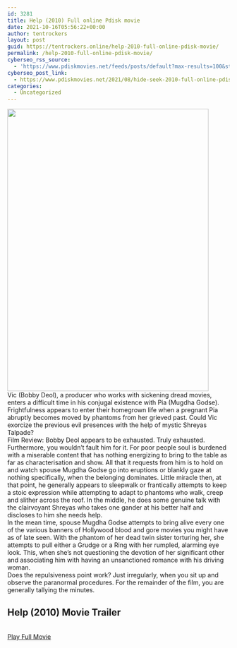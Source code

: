 ```yaml
---
id: 3281
title: Help (2010) Full online Pdisk movie
date: 2021-10-16T05:56:22+00:00
author: tentrockers
layout: post
guid: https://tentrockers.online/help-2010-full-online-pdisk-movie/
permalink: /help-2010-full-online-pdisk-movie/
cyberseo_rss_source:
  - 'https://www.pdiskmovies.net/feeds/posts/default?max-results=100&start-index=1101'
cyberseo_post_link:
  - https://www.pdiskmovies.net/2021/08/hide-seek-2010-full-online-pdisk-movie.html
categories:
  - Uncategorized
---
```

<div class="separator">
  <a href="https://1.bp.blogspot.com/-U-AKFW70GNo/YRLOg3AWnKI/AAAAAAAAAFs/L_VCFgVn-UEZ72C2eapau6QN8rJLq9oYwCLcBGAsYHQ/s1500/Help%2B%25282010%2529%2BFull%2Bonline%2BPdisk%2Bmovie.jpg" imageanchor="1"><img loading="lazy" border="0" data-original-height="1500" data-original-width="1068" height="640" src="https://1.bp.blogspot.com/-U-AKFW70GNo/YRLOg3AWnKI/AAAAAAAAAFs/L_VCFgVn-UEZ72C2eapau6QN8rJLq9oYwCLcBGAsYHQ/w456-h640/Help%2B%25282010%2529%2BFull%2Bonline%2BPdisk%2Bmovie.jpg" width="456" /></a>
</div>

<div>
  <div>
    <span>Vic (Bobby Deol), a producer who works with sickening dread movies, enters a difficult time in his conjugal existence with Pia (Mugdha Godse). Frightfulness appears to enter their homegrown life when a pregnant Pia abruptly becomes moved by phantoms from her grieved past. Could Vic exorcize the previous evil presences with the help of mystic Shreyas Talpade?&nbsp;</span>
  </div>
  
  <div>
    <span>Film Review: Bobby Deol appears to be exhausted. Truly exhausted. Furthermore, you wouldn&#8217;t fault him for it. For poor people soul is burdened with a miserable content that has nothing energizing to bring to the table as far as characterisation and show. All that it requests from him is to hold on and watch spouse Mugdha Godse go into eruptions or blankly gaze at nothing specifically, when the belonging dominates. Little miracle then, at that point, he generally appears to sleepwalk or frantically attempts to keep a stoic expression while attempting to adapt to phantoms who walk, creep and slither across the roof. In the middle, he does some genuine talk with the clairvoyant Shreyas who takes one gander at his better half and discloses to him she needs help.&nbsp;</span>
  </div>
  
  <div>
    <span>In the mean time, spouse Mugdha Godse attempts to bring alive every one of the various banners of Hollywood blood and gore movies you might have as of late seen. With the phantom of her dead twin sister torturing her, she attempts to pull either a Grudge or a Ring with her rumpled, alarming eye look. This, when she&#8217;s not questioning the devotion of her significant other and associating him with having an unsanctioned romance with his driving woman.&nbsp;</span>
  </div>
  
  <div>
    <span>Does the repulsiveness point work? Just irregularly, when you sit up and observe the paranormal procedures. For the remainder of the film, you are generally tallying the minutes.</span>
  </div>
</div>

<div>
  <h2>
    <span>Help (2010) Movie Trailer</span>
  </h2>
</div>

  
<a href="https://kofilink.com/1/bnYyaWNwMDAwbHNy?dn=1" onclick="window.open('https://kofilink.com/1/bnYyaWNwMDAwbHNy?dn=1','popup','width=600,height=600'); return false;" target="popup" rel="noopener"><br /> Play Full Movie<br /> </a>